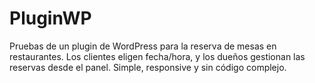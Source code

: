 # PluginWP
Pruebas de un plugin de WordPress para la reserva de mesas en restaurantes. Los clientes eligen fecha/hora, y los dueños gestionan las reservas desde el panel. Simple, responsive y sin código complejo.
